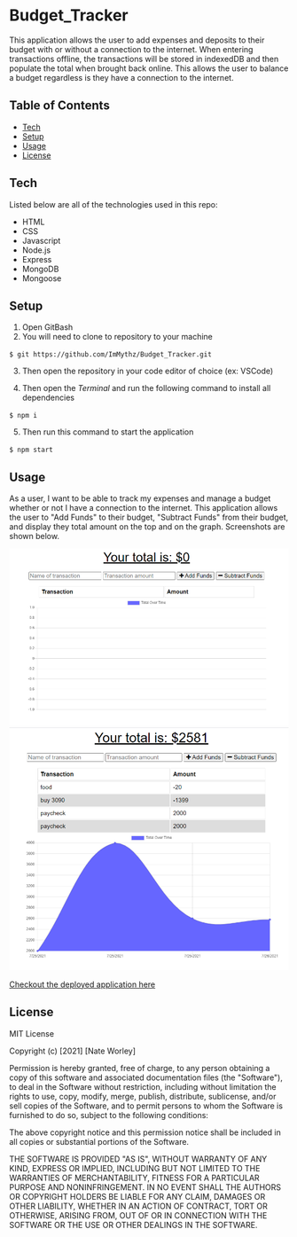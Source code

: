 # Budget_Tracker
This application allows the user to add expenses and deposits to their budget with or without a connection to the internet. When entering transactions offline, the transactions will be stored in indexedDB and then populate the total when brought back online. This allows the user to balance a budget regardless is they have a connection to the internet.

## Table of Contents
* [Tech](#tech)
* [Setup](#setup)
* [Usage](#usage)
* [License](#license)

## Tech

Listed below are all of the technologies used in this repo:

- HTML
- CSS
- Javascript
- Node.js
- Express
- MongoDB
- Mongoose

## Setup
1. Open GitBash
2. You will need to clone to repository to your machine

  `$ git https://github.com/ImMythz/Budget_Tracker.git`
  
3. Then open the repository in your code editor of choice (ex: VSCode)

4. Then open the <i>Terminal</i> and run the following command to install all dependencies

  `$ npm i`
  
5. Then run this command to start the application

  `$ npm start`

## Usage
As a user, I want to be able to track my expenses and manage a budget whether or not I have a connection to the internet. This application allows the user to "Add Funds" to their budget, "Subtract Funds" from their budget, and display they total amount on the top and on the graph. Screenshots are shown below.

<img src='images\bt_screenshot-1.png' alt='Budget Tracker Sceenhot One'>

<img src='images\bt_screenshot-2.png' alt='Budget Tracker Sceenhot Two'>

<a href="https://infinite-spire-86267.herokuapp.com/">Checkout the deployed application here</a>

## License
MIT License

Copyright (c) [2021] [Nate Worley]

Permission is hereby granted, free of charge, to any person obtaining a copy
of this software and associated documentation files (the "Software"), to deal
in the Software without restriction, including without limitation the rights
to use, copy, modify, merge, publish, distribute, sublicense, and/or sell
copies of the Software, and to permit persons to whom the Software is
furnished to do so, subject to the following conditions:

The above copyright notice and this permission notice shall be included in all
copies or substantial portions of the Software.

THE SOFTWARE IS PROVIDED "AS IS", WITHOUT WARRANTY OF ANY KIND, EXPRESS OR
IMPLIED, INCLUDING BUT NOT LIMITED TO THE WARRANTIES OF MERCHANTABILITY,
FITNESS FOR A PARTICULAR PURPOSE AND NONINFRINGEMENT. IN NO EVENT SHALL THE
AUTHORS OR COPYRIGHT HOLDERS BE LIABLE FOR ANY CLAIM, DAMAGES OR OTHER
LIABILITY, WHETHER IN AN ACTION OF CONTRACT, TORT OR OTHERWISE, ARISING FROM,
OUT OF OR IN CONNECTION WITH THE SOFTWARE OR THE USE OR OTHER DEALINGS IN THE
SOFTWARE.
